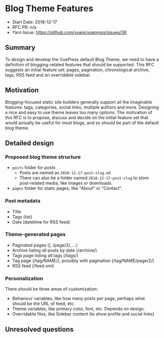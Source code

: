 # Blog Theme Features

- Start Date: 2018-12-17
- RFC PR: n/a
- Yarn Issue: https://github.com/vuejs/vuepress/issues/36

## Summary

To design and develop the VuePress default Blog Theme, we need to have a definition of blogging-related features that should be supported. This RFC suggests an initial feature set: pages, pagination, chronological archive, tags, RSS feed and an overridable sidebar.

## Motivation

Blogging-focused static site builders generally support all the imaginable features: tags, categories, social links, multiple authors and more. Designing a nice and easy to use theme leaves too many options. The motivation of this RFC is to propose, discuss and decide on the initial feature set that would actually be useful for most blogs, and so should be part of the default blog theme.

## Detailed design

### Proposed blog theme structure

- `posts` folder for posts
  - Posts are named as `2018-12-17-post-slug.md`
  - There can also be a folder named `2018-12-17-post-slug` to store post-related media, like images or downloads.
- `pages` folder for static pages, like "About" or "Contact".

### Post metadata

- Title
- Tags (list)
- Date (datetime for RSS feed)

### Theme-generated pages

- Paginated pages (/, /page/2/, ...)
- Archive listing all posts by date (/archive/)
- Tags page listing all tags (/tags/)
- Tag page (/tag/NAME/), possibly with pagination (/tag/NAME/page/2/)
- RSS feed (/feed.xml)

### Personalization

There should be three areas of customization:

- Behaviour variables, like how many posts per page, perhaps what should be the URL of feed, etc.
- Theme variables, like primary color, font, etc. Depends on design.
- Overridable files, like Sidebar content (to show profile and social links)

## Unresolved questions


